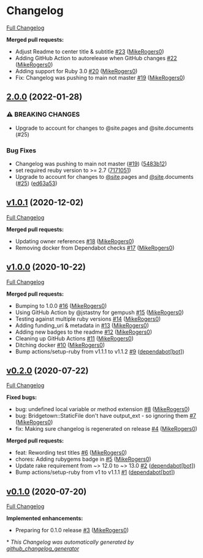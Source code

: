 # Changelog

[Full Changelog](https://github.com/bt-rb/bridgetown-minify-html/compare/v1.0.1...HEAD)

**Merged pull requests:**

- Adjust Readme to center title & subtitle [\#23](https://github.com/bt-rb/bridgetown-minify-html/pull/23) ([MikeRogers0](https://github.com/MikeRogers0))
- Adding GitHub Action to autorelease when GitHub changes [\#22](https://github.com/bt-rb/bridgetown-minify-html/pull/22) ([MikeRogers0](https://github.com/MikeRogers0))
- Adding support for Ruby 3.0 [\#20](https://github.com/bt-rb/bridgetown-minify-html/pull/20) ([MikeRogers0](https://github.com/MikeRogers0))
- Fix: Changelog was pushing to main not master [\#19](https://github.com/bt-rb/bridgetown-minify-html/pull/19) ([MikeRogers0](https://github.com/MikeRogers0))

## [2.0.0](https://github.com/bt-rb/bridgetown-minify-html/compare/v1.0.1...v2.0.0) (2022-01-28)


### ⚠ BREAKING CHANGES

* Upgrade to account for changes to @site.pages and @site.documents (#25)

### Bug Fixes

* Changelog was pushing to main not master ([#19](https://github.com/bt-rb/bridgetown-minify-html/issues/19)) ([5483b12](https://github.com/bt-rb/bridgetown-minify-html/commit/5483b1250b3c0035600ed8a3bab6d7512cc17a97))
* set required reuby version to >= 2.7 ([7171051](https://github.com/bt-rb/bridgetown-minify-html/commit/717105125bad53f0b574044cdda81d2ffa96038d))
* Upgrade to account for changes to [@site](https://github.com/site).pages and [@site](https://github.com/site).documents ([#25](https://github.com/bt-rb/bridgetown-minify-html/issues/25)) ([ed63a53](https://github.com/bt-rb/bridgetown-minify-html/commit/ed63a53686abc0b15298d6d84f70cfeff67e9287))

## [v1.0.1](https://github.com/bt-rb/bridgetown-minify-html/tree/v1.0.1) (2020-12-02)

[Full Changelog](https://github.com/bt-rb/bridgetown-minify-html/compare/v1.0.0...v1.0.1)

**Merged pull requests:**

- Updating owner references [\#18](https://github.com/bt-rb/bridgetown-minify-html/pull/18) ([MikeRogers0](https://github.com/MikeRogers0))
- Removing docker from Dependabot checks [\#17](https://github.com/bt-rb/bridgetown-minify-html/pull/17) ([MikeRogers0](https://github.com/MikeRogers0))

## [v1.0.0](https://github.com/bt-rb/bridgetown-minify-html/tree/v1.0.0) (2020-10-22)

[Full Changelog](https://github.com/bt-rb/bridgetown-minify-html/compare/v0.2.0...v1.0.0)

**Merged pull requests:**

- Bumping to 1.0.0 [\#16](https://github.com/bt-rb/bridgetown-minify-html/pull/16) ([MikeRogers0](https://github.com/MikeRogers0))
- Using GitHub Action by @jstastny for gempush [\#15](https://github.com/bt-rb/bridgetown-minify-html/pull/15) ([MikeRogers0](https://github.com/MikeRogers0))
- Testing against multiple ruby versions [\#14](https://github.com/bt-rb/bridgetown-minify-html/pull/14) ([MikeRogers0](https://github.com/MikeRogers0))
- Adding funding\_uri & metadata in [\#13](https://github.com/bt-rb/bridgetown-minify-html/pull/13) ([MikeRogers0](https://github.com/MikeRogers0))
- Adding new badges to the readme [\#12](https://github.com/bt-rb/bridgetown-minify-html/pull/12) ([MikeRogers0](https://github.com/MikeRogers0))
- Cleaning up GitHub Actions [\#11](https://github.com/bt-rb/bridgetown-minify-html/pull/11) ([MikeRogers0](https://github.com/MikeRogers0))
- Ditching docker [\#10](https://github.com/bt-rb/bridgetown-minify-html/pull/10) ([MikeRogers0](https://github.com/MikeRogers0))
- Bump actions/setup-ruby from v1.1.1 to v1.1.2 [\#9](https://github.com/bt-rb/bridgetown-minify-html/pull/9) ([dependabot[bot]](https://github.com/apps/dependabot))

## [v0.2.0](https://github.com/bt-rb/bridgetown-minify-html/tree/v0.2.0) (2020-07-22)

[Full Changelog](https://github.com/bt-rb/bridgetown-minify-html/compare/v0.1.0...v0.2.0)

**Fixed bugs:**

- bug: undefined local variable or method extension [\#8](https://github.com/bt-rb/bridgetown-minify-html/pull/8) ([MikeRogers0](https://github.com/MikeRogers0))
- bug: Bridgetown::StaticFile don't have output\_ext - so ignoring them [\#7](https://github.com/bt-rb/bridgetown-minify-html/pull/7) ([MikeRogers0](https://github.com/MikeRogers0))
- fix: Making sure changelog is regenerated on release [\#4](https://github.com/bt-rb/bridgetown-minify-html/pull/4) ([MikeRogers0](https://github.com/MikeRogers0))

**Merged pull requests:**

- feat: Rewording test titles [\#6](https://github.com/bt-rb/bridgetown-minify-html/pull/6) ([MikeRogers0](https://github.com/MikeRogers0))
- chores: Adding rubygems badge in [\#5](https://github.com/bt-rb/bridgetown-minify-html/pull/5) ([MikeRogers0](https://github.com/MikeRogers0))
- Update rake requirement from ~\> 12.0 to ~\> 13.0 [\#2](https://github.com/bt-rb/bridgetown-minify-html/pull/2) ([dependabot[bot]](https://github.com/apps/dependabot))
- Bump actions/setup-ruby from v1 to v1.1.1 [\#1](https://github.com/bt-rb/bridgetown-minify-html/pull/1) ([dependabot[bot]](https://github.com/apps/dependabot))

## [v0.1.0](https://github.com/bt-rb/bridgetown-minify-html/tree/v0.1.0) (2020-07-20)

[Full Changelog](https://github.com/bt-rb/bridgetown-minify-html/compare/5ce9f22631f178ecf164501e7d28d6dee902ce9c...v0.1.0)

**Implemented enhancements:**

- Preparing for 0.1.0 release [\#3](https://github.com/bt-rb/bridgetown-minify-html/pull/3) ([MikeRogers0](https://github.com/MikeRogers0))



\* *This Changelog was automatically generated by [github_changelog_generator](https://github.com/github-changelog-generator/github-changelog-generator)*
